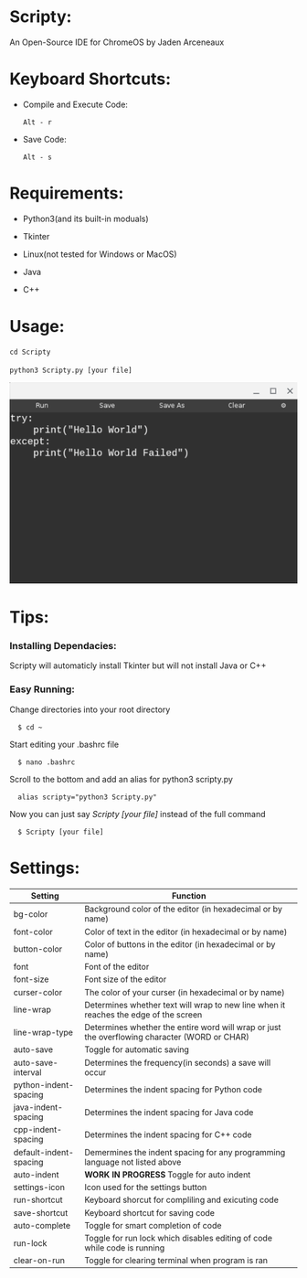 
# Scripty:

An Open-Source IDE for ChromeOS by Jaden Arceneaux
  
  
# Keyboard Shortcuts:
  - Compile and Execute Code:
  
        Alt - r
  
  
  - Save Code:
  
        Alt - s
  
  
# Requirements:

  - Python3(and its built-in moduals)
  
  - Tkinter
  
  - Linux(not tested for Windows or MacOS)
  
  - Java
  
  - C++


# Usage:
  
    cd Scripty
  
    python3 Scripty.py [your file]
  
  ![](images/IMAGE3.png)
  
# Tips:

### Installing Dependacies:
  
  Scripty will automaticly install Tkinter but will not install Java or C++

### Easy Running:

  Change directories into your root directory

      $ cd ~

  Start editing your .bashrc file

      $ nano .bashrc

  Scroll to the bottom and add an alias for python3 scripty.py

      alias scripty="python3 Scripty.py"

  Now you can just say *Scripty [your file]* instead of the full command

      $ Scripty [your file]
  
# Settings:
Setting | Function
------------ | -------------
bg-color | Background color of the editor (in hexadecimal or by name)
font-color | Color of text in the editor (in hexadecimal or by name)
button-color | Color of buttons in the editor (in hexadecimal or by name)
font | Font of the editor
font-size | Font size of the editor
curser-color | The color of your curser (in hexadecimal or by name)
line-wrap | Determines whether text will wrap to new line when it reaches the edge of the screen
line-wrap-type | Determines whether the entire word will wrap or just the overflowing character (WORD or CHAR)
auto-save | Toggle for automatic saving
auto-save-interval | Determines the frequency(in seconds) a save will occur
python-indent-spacing | Determines the indent spacing for Python code
java-indent-spacing | Determines the indent spacing for Java code
cpp-indent-spacing | Determines the indent spacing for C++ code
default-indent-spacing | Demermines the indent spacing for any programming language not listed above
auto-indent | **WORK IN PROGRESS** Toggle for auto indent
settings-icon | Icon used for the settings button
run-shortcut | Keyboard shorcut for compliling and exicuting code
save-shortcut | Keyboard shortcut for saving code
auto-complete | Toggle for smart completion of code
run-lock | Toggle for run lock which disables editing of code while code is running
clear-on-run | Toggle for clearing terminal when program is ran

<!--stackedit_data:
eyJoaXN0b3J5IjpbMTk4MTkzNTk4Niw0NTkwMzY4ODcsMTQ3MT
g1MzI5NF19
-->
